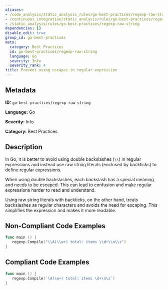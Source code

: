 ```yaml
---
aliases:
- /code_analysis/static_analysis_rules/go-best-practices/regexp-raw-string
- /continuous_integration/static_analysis/rules/go-best-practices/regexp-raw-string
- /static_analysis/rules/go-best-practices/regexp-raw-string
dependencies: []
disable_edit: true
group_id: go-best-practices
meta:
  category: Best Practices
  id: go-best-practices/regexp-raw-string
  language: Go
  severity: Info
  severity_rank: 4
title: Prevent using escapes in regular expression
---
```

<!--  SOURCED FROM https://github.com/DataDog/datadog-static-analyzer-rule-docs -->


## Metadata
**ID:** `go-best-practices/regexp-raw-string`

**Language:** Go

**Severity:** Info

**Category:** Best Practices

## Description
In Go, it is better to avoid using double backslashes (`\\`) in regular expressions and instead use raw string literals (enclosed by backticks) to define regular expressions.

When using double backslashes, each backslash has a special meaning and needs to be escaped. This can lead to confusion and make regular expressions harder to read and understand.

Using raw string literals with backticks, on the other hand, treats backslashes as regular characters and avoids the need for escaping. This simplifies the expression and makes it more readable.

## Non-Compliant Code Examples
```go
func main () {
   regexp.Compile("\\A(\\w+) total: items \\d+\\n\\z")
}
```

## Compliant Code Examples
```go
func main () {
   regexp.Compile(`\A(\w+) total: items \d+\n\z`)
}
```

